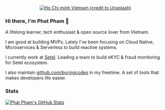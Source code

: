 <p align="center">
  <a href="https://onroads.xyz" target="_blank"><img src="https://images.unsplash.com/photo-1552402770-a90aa30f8aa1?ixlib=rb-4.0.3&ixid=MnwxMjA3fDB8MHxwaG90by1wYWdlfHx8fGVufDB8fHx8&auto=format&fit=crop&w=3628&q=80" alt="Ho Chi minh Vietnam (credit to Unsplash)" /></a>
</p>

### Hi there, I'm Phat Pham 👋

A lifelong learner, tech enthusiast & open source lover from Vietnam.

I am good at building MVPs. Lately I've been focusing on Cloud Native, Microservices & Serverless to build reactive systems.

I currently work at [Setel](https://setel.com). Leading a team to build eKYC & fraud monitoring for Setel ecosystem.

I also maintain [github.com/boringcodes](https://github.com/boringcodes) in my freetime. A set of tools that makes developers life easier.

### Stats

[![Phat Pham's GitHub Stats](https://github-readme-stats.vercel.app/api?username=phatpham9&theme=dark)](https://github.com/phatpham9)
